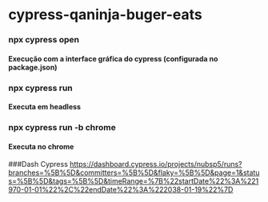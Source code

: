 # cypress-qaninja-buger-eats


### npx cypress open
#### Execução com a interface gráfica do cypress (configurada no package.json) 

### npx cypress run 
#### Executa em headless

### npx cypress run -b chrome
#### Executa no chrome

###Dash Cypress
https://dashboard.cypress.io/projects/nubsp5/runs?branches=%5B%5D&committers=%5B%5D&flaky=%5B%5D&page=1&status=%5B%5D&tags=%5B%5D&timeRange=%7B%22startDate%22%3A%221970-01-01%22%2C%22endDate%22%3A%222038-01-19%22%7D
